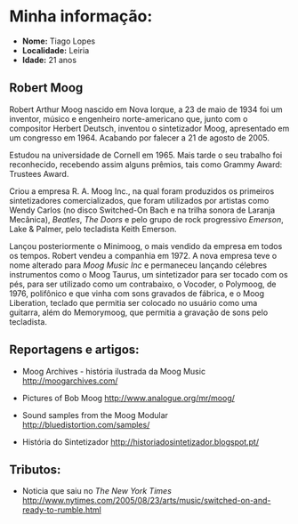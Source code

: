 # Minha informação:

* **Nome:** Tiago Lopes
* **Localidade:** Leiria
* **Idade:** 21 anos


## Robert Moog 

Robert Arthur Moog nascido em Nova Iorque, a 23 de maio de 1934 foi um inventor, músico e engenheiro norte-americano que, junto com o compositor Herbert Deutsch, inventou o sintetizador Moog, apresentado em um congresso em 1964. 
Acabando por falecer a 21 de agosto de 2005.

Estudou na universidade de Cornell em 1965. Mais tarde o seu trabalho foi reconhecido, recebendo assim alguns prêmios, tais como Grammy Award: Trustees Award.

Criou a empresa R. A. Moog Inc., na qual foram produzidos os primeiros sintetizadores comercializados, que foram utilizados por artistas como Wendy Carlos (no disco Switched-On Bach e na trilha sonora de Laranja Mecânica), _Beatles_, _The Doors_ e pelo grupo de rock progressivo _Emerson_, Lake & Palmer, pelo tecladista Keith Emerson.

Lançou posteriormente o Minimoog, o mais vendido da empresa em todos os tempos. 
Robert vendeu a companhia em 1972. A nova empresa teve o nome alterado para _Moog_ _Music_ _Inc_ e permaneceu lançando célebres instrumentos como o Moog Taurus, um sintetizador para ser tocado com os pés, para ser utilizado como um contrabaixo, o Vocoder, o Polymoog, de 1976, polifônico e que vinha com sons gravados de fábrica, e o Moog Liberation, teclado que permitia ser colocado no usuário como uma guitarra, além do Memorymoog, que permitia a gravação de sons pelo tecladista.


## Reportagens e artigos:
* Moog Archives - história ilustrada da Moog Music 
http://moogarchives.com/

* Pictures of Bob Moog 
http://www.analogue.org/mr/moog/

* Sound samples from the Moog Modular
http://bluedistortion.com/samples/

* História do Sintetizador
http://historiadosintetizador.blogspot.pt/


## Tributos:
* Noticia que saiu no _The_ _New_ _York_ _Times_
http://www.nytimes.com/2005/08/23/arts/music/switched-on-and-ready-to-rumble.html

